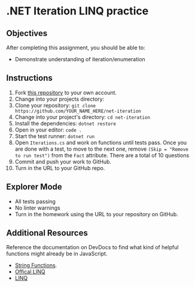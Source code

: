 # .NET Iteration LINQ practice 

## Objectives

After completing this assignment, you should be able to:

- Demonstrate understanding of iteration/enumeration

## Instructions

1. Fork [this repository](https://github.com/suncoast-devs/net-iteration) to your own account.
2. Change into your projects directory:
3. Clone your repository: `git clone https://github.com/YOUR_NAME_HERE/net-iteration`
4. Change into your project's directory: `cd net-iteration`
5. Install the dependencies: `dotnet restore`
6. Open in your editor: `code .`
7. Start the test runner: `dotnet run`
8. Open `Iterations.cs` and work on functions until tests pass. Once you are done with a test, to move to the next one, remove `(Skip = "Remove to run test")` from the `Fact` attribute. There are a total of 10 questions
9. Commit and push your work to GitHub.
10. Turn in the URL to your GitHub repo.

## Explorer Mode

- All tests passing
- No linter warnings
- Turn in the homework using the URL to your repository on GitHub.

## Additional Resources

Reference the documentation on DevDocs to find what kind of helpful functions might already be in JavaScript.

- [String Functions](https://www.c-sharpcorner.com/blogs/some-string-functions-of-c-sharp).
- [Offical LINQ](https://docs.microsoft.com/en-us/dotnet/csharp/programming-guide/concepts/linq/)
- [LINQ](https://suncoast.io/handbook/curriculum/back-end/full-stack-i/lecture/dotnet/03-Linq/)
